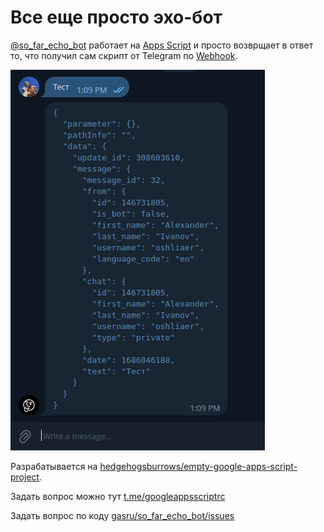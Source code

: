 # Все еще просто эхо-бот

[@so_far_echo_bot] работает на [Apps Script] и просто возврщает в ответ то, что получил сам скрипт от Telegram по [Webhook].

![Результат работы @so_far_echo_bot](./assets/pic01.png)

Разрабатывается на [hedgehogsburrows/empty-google-apps-script-project].

Задать вопрос можно тут [t.me/googleappsscriptrc]

Задать вопрос по коду [gasru/so_far_echo_bot/issues]

[@so_far_echo_bot]: https://t.me/so_far_echo_bot
[Apps Script]: https://www.google.com/script/start/
[Webhook]: https://core.telegram.org/bots/api#setwebhook
[hedgehogsburrows/empty-google-apps-script-project]: https://github.com/hedgehogsburrows/empty-google-apps-script-project
[t.me/googleappsscriptrc]: https://t.me/googleappsscriptrc
[gasru/so_far_echo_bot/issues]: https://github.com/gasru/so_far_echo_bot/issues
